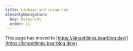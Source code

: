```yaml
---
title: Linkage and resources
eleventyNavigation:
  key: Resources
  order: 11
---
```


This page has moved to [https://kingettlinks.bearblog.dev/](https://kingettlinks.bearblog.dev/)
